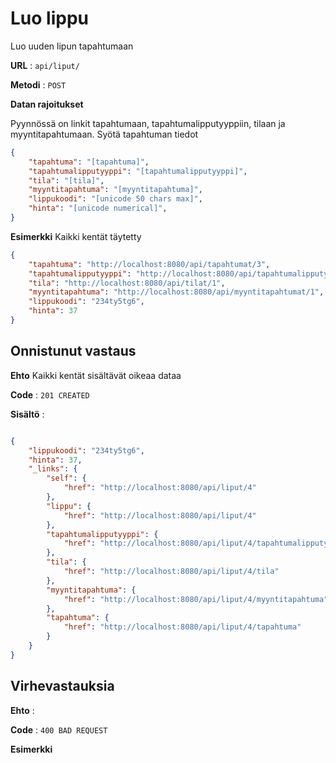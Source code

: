 # Luo lippu

Luo uuden lipun tapahtumaan

**URL** : `api/liput/`

**Metodi** : `POST`

**Datan rajoitukset**

Pyynnössä on linkit tapahtumaan, tapahtumalipputyyppiin, tilaan ja myyntitapahtumaan.
Syötä tapahtuman tiedot

```json
{
    "tapahtuma": "[tapahtuma]",
    "tapahtumalipputyyppi": "[tapahtumalipputyyppi]",
    "tila": "[tila]",
    "myyntitapahtuma": "[myyntitapahtuma]",
    "lippukoodi": "[unicode 50 chars max]",
    "hinta": "[unicode numerical]",
}
```
**Esimerkki** Kaikki kentät täytetty

```json
{
    "tapahtuma": "http://localhost:8080/api/tapahtumat/3",
    "tapahtumalipputyyppi": "http://localhost:8080/api/tapahtumalipputyypit/2",
    "tila": "http://localhost:8080/api/tilat/1",
    "myyntitapahtuma": "http://localhost:8080/api/myyntitapahtumat/1",
    "lippukoodi": "234ty5tg6",
    "hinta": 37
}
```

## Onnistunut vastaus

**Ehto** Kaikki kentät sisältävät oikeaa dataa

**Code** : `201 CREATED`

**Sisältö** :
```json

{
    "lippukoodi": "234ty5tg6",
    "hinta": 37,
    "_links": {
        "self": {
            "href": "http://localhost:8080/api/liput/4"
        },
        "lippu": {
            "href": "http://localhost:8080/api/liput/4"
        },
        "tapahtumalipputyyppi": {
            "href": "http://localhost:8080/api/liput/4/tapahtumalipputyyppi"
        },
        "tila": {
            "href": "http://localhost:8080/api/liput/4/tila"
        },
        "myyntitapahtuma": {
            "href": "http://localhost:8080/api/liput/4/myyntitapahtuma"
        },
        "tapahtuma": {
            "href": "http://localhost:8080/api/liput/4/tapahtuma"
        }
    }
}

```

## Virhevastauksia

**Ehto** : 

**Code** : `400 BAD REQUEST`

**Esimerkki**
 
 ```json
 
```